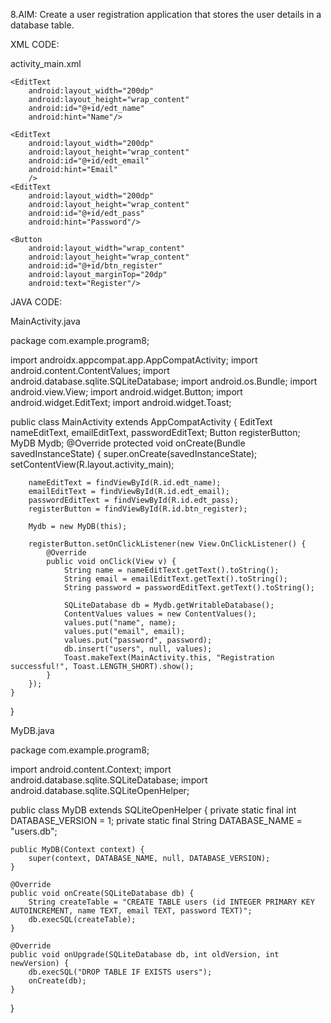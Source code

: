 8.AIM: Create a user registration application that stores the user details in a database table.

XML CODE:

activity_main.xml

<?xml version="1.0" encoding="utf-8"?>
<LinearLayout xmlns:android="http://schemas.android.com/apk/res/android"
    xmlns:app="http://schemas.android.com/apk/res-auto"
    xmlns:tools="http://schemas.android.com/tools"
    android:layout_width="match_parent"
    android:orientation="vertical"
    android:layout_height="match_parent"
    android:gravity="center"
    tools:context=".MainActivity">

    <EditText
        android:layout_width="200dp"
        android:layout_height="wrap_content"
        android:id="@+id/edt_name"
        android:hint="Name"/>

    <EditText
        android:layout_width="200dp"
        android:layout_height="wrap_content"
        android:id="@+id/edt_email"
        android:hint="Email"
        />
    <EditText
        android:layout_width="200dp"
        android:layout_height="wrap_content"
        android:id="@+id/edt_pass"
        android:hint="Password"/>

    <Button
        android:layout_width="wrap_content"
        android:layout_height="wrap_content"
        android:id="@+id/btn_register"
        android:layout_marginTop="20dp"
        android:text="Register"/>
</LinearLayout>

JAVA CODE:

MainActivity.java

package com.example.program8;

import androidx.appcompat.app.AppCompatActivity;
import android.content.ContentValues;
import android.database.sqlite.SQLiteDatabase;
import android.os.Bundle;
import android.view.View;
import android.widget.Button;
import android.widget.EditText;
import android.widget.Toast;

public class MainActivity extends AppCompatActivity {
    EditText nameEditText, emailEditText, passwordEditText;
    Button registerButton;
    MyDB Mydb;
    @Override
    protected void onCreate(Bundle savedInstanceState) {
        super.onCreate(savedInstanceState);
        setContentView(R.layout.activity_main);

        nameEditText = findViewById(R.id.edt_name);
        emailEditText = findViewById(R.id.edt_email);
        passwordEditText = findViewById(R.id.edt_pass);
        registerButton = findViewById(R.id.btn_register);

        Mydb = new MyDB(this);

        registerButton.setOnClickListener(new View.OnClickListener() {
            @Override
            public void onClick(View v) {
                String name = nameEditText.getText().toString();
                String email = emailEditText.getText().toString();
                String password = passwordEditText.getText().toString();

                SQLiteDatabase db = Mydb.getWritableDatabase();
                ContentValues values = new ContentValues();
                values.put("name", name);
                values.put("email", email);
                values.put("password", password);
                db.insert("users", null, values);
                Toast.makeText(MainActivity.this, "Registration successful!", Toast.LENGTH_SHORT).show();
            }
        });
    }
}

MyDB.java

package com.example.program8;

import android.content.Context;
import android.database.sqlite.SQLiteDatabase;
import android.database.sqlite.SQLiteOpenHelper;

public class MyDB extends SQLiteOpenHelper {
    private static final int DATABASE_VERSION = 1;
    private static final String DATABASE_NAME = "users.db";

    public MyDB(Context context) {
        super(context, DATABASE_NAME, null, DATABASE_VERSION);
    }

    @Override
    public void onCreate(SQLiteDatabase db) {
        String createTable = "CREATE TABLE users (id INTEGER PRIMARY KEY AUTOINCREMENT, name TEXT, email TEXT, password TEXT)";
        db.execSQL(createTable);
    }

    @Override
    public void onUpgrade(SQLiteDatabase db, int oldVersion, int newVersion) {
        db.execSQL("DROP TABLE IF EXISTS users");
        onCreate(db);
    }
}
